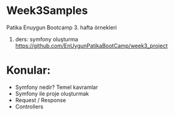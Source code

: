 # Week3Samples

Patika Enuygun Bootcamp 3. hafta örnekleri

1. ders: symfony oluşturma
https://github.com/EnUygunPatikaBootCamp/week3_project

# Konular:
- Symfony nedir? Temel kavramlar
- Symfony ile proje oluşturmak
- Request / Response 
- Controllers
